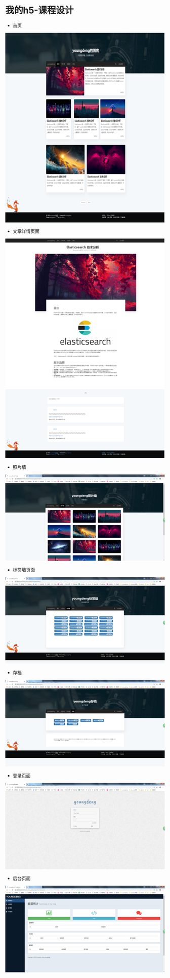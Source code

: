 # 我的h5-课程设计

- 首页

![Image text](https://github.com/happydts/h5-blog/blob/master/thumbnail/1.png)


- 文章详情页面

![Image text](https://github.com/happydts/h5-blog/blob/master/thumbnail/2.png)


- 照片墙

![Image text](https://github.com/happydts/h5-blog/blob/master/thumbnail/3.png)


- 标签墙页面

![Image text](https://github.com/happydts/h5-blog/blob/master/thumbnail/4.png)


- 存档

![Image text](https://github.com/happydts/h5-blog/blob/master/thumbnail/5.png)
</div>

-  登录页面

![Image text](https://github.com/happydts/h5-blog/blob/master/thumbnail/6.png)

-  后台页面

![Image text](https://github.com/happydts/h5-blog/blob/master/thumbnail/7.png)









